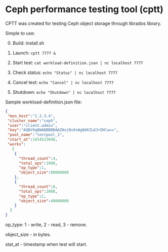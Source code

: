 # Ceph performance testing tool (cptt)

CPTT was created for testing Ceph object storage through librados library.

Simple to use:

0. Build: install.sh

1. Launch: ```cptt 7777 &```
2. Start test: ```cat workload-definition.json | nc localhost 7777```
3. Check status: ```echo "Status" | nc localhost 7777```
4. Cancel test: ```echo "Cancel" | nc localhost 7777```
5. Shutdown: ```echo "Shutdown" | nc localhost 7777```

Sample workload-definition.json file:

```json
{
 "mon_host":"1.2.3.4",
 "cluster_name":"ceph",
 "user":"client.admin",
 "key":"AQBV9qBWABBBBBAAZHxjNs9sWgB4KZuG3rDHlw==",
 "pool_name":"testpool_1",
 "start_at":1454523048,
 "works":
   [
    {
      "thread_count":4,
      "total_ops":1000,
      "op_type":1,
      "object_size":80000000
    },
    {
      "thread_count":8,
      "total_ops":2000,
      "op_type":2,
      "object_size":40000000
    }
  ]
}
```
op_type: 1 - write, 2 - read, 3 - remove.

object_size - in bytes.

stat_at - timestamp when test will start.
